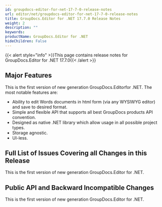 ```yaml
---
id: groupdocs-editor-for-net-17-7-0-release-notes
url: editor/net/groupdocs-editor-for-net-17-7-0-release-notes
title: GroupDocs.Editor for .NET 17.7.0 Release Notes
weight: 2
description: ""
keywords: 
productName: GroupDocs.Editor for .NET
hideChildren: False
---
```

{{< alert style="info" >}}This page contains release notes for GroupDocs.Editor for .NET 17.7.0{{< /alert >}}

## Major Features

This is the first version of new generation GroupDocs.Editorfor .NET. The most notable features are:

*   Ability to edit Words documents in html form (via any WYSIWYG editor) and save to desired format.
*   Simple and flexible API that supports all best GroupDocs products API convention.
*   Designed as native .NET library which allow usage in all possible project types.
*   Storage agnostic.
*   UI-less.

## Full List of Issues Covering all Changes in this Release

This is the first version of new generation GroupDocs.Editor for .NET. 

## Public API and Backward Incompatible Changes

This is the first version of new generation GroupDocs.Editor for .NET.
